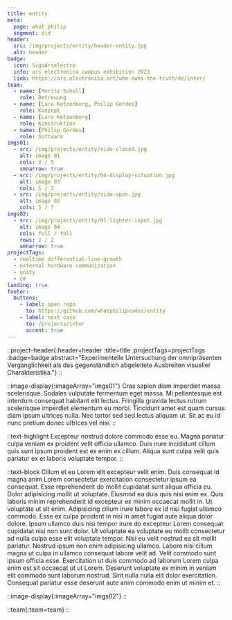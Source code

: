 ```yaml
---
title: entity
meta:
  page: what philip
  segment: did
header:
  src: /img/projects/entity/header-entity.jpg
  alt: header
badge:
  icon: SvgoArselectro
  info: ars electronica campus exhibition 2023
  link: https://ars.electronica.art/who-owns-the-truth/de/inter/
team:
  - name: [Moritz Schell]
    role: Betreuung
  - name: [Lara Ketzenberg, Philip Gerdes]
    role: Konzept
  - name: [Lara Ketzenberg]
    role: Konstruktion
  - name: [Philip Gerdes]
    role: Software
imgs01:
  - src: /img/projects/entity/side-closed.jpg
    alt: image 01
    cols: 3 / 5
    smnarrow: true
  - src: /img/projects/entity/04-display-situation.jpg
    alt: image 03
    cols: 5 / 7
  - src: /img/projects/entity/side-open.jpg
    alt: image 02
    cols: 5 / 7
imgs02:
  - src: /img/projects/entity/01-lighter-input.jpg
    alt: image 04
    cols: full / full
    rows: 2 / 2
    smnarrow: true
projectTags:
  - realtime differential-line-growth
  - external hardware communication
  - unity
  - c#
landing: true
footer:
  buttons:
    - label: open repo
      to: https://github.com/whatphilipcodes/entity
    - label: next case
      to: /projects/inter
      accent: true
---
```


::project-header{:header=header :title=title :projectTags=projectTags :badge=badge abstract="Experimentelle Untersuchung der omnipräsenten Vergänglichkeit als das gegenständlich abgeleitete Ausbreiten visueller Charakteristika."}
::

::image-display{:imageArray="imgs01"}
Cras sapien diam imperdiet massa scelerisque. Sodales vulputate fermentum eget massa. Mi pellentesque est interdum consequat habitant elit lectus. Fringilla gravida lectus rutrum scelerisque imperdiet elementum eu morbi. Tincidunt amet est quam cursus diam ipsum ultrices nulla. Nec tortor sed sed lectus aliquam ut. Sit ac eu id nunc pretium donec ultrices vel nisi.
::

::text-highlight
Excepteur nostrud dolore commodo esse eu. Magna pariatur culpa veniam ex proident velit officia ullamco. Duis irure incididunt cillum quis sunt ipsum proident est ex enim ex cillum. Aliqua sunt culpa velit quis pariatur ex et laboris voluptate tempor.
::

::text-block
Cillum et eu Lorem elit excepteur velit enim. Duis consequat id magna anim Lorem consectetur exercitation consectetur ipsum ea consequat. Esse reprehenderit do mollit cupidatat sunt aliqua officia eu. Dolor adipisicing mollit ut voluptate. Eiusmod ea duis quis nisi enim ex. Quis laboris minim reprehenderit id excepteur ex minim occaecat mollit in. Ut voluptate ut sit enim. Adipisicing cillum irure labore ex id nisi fugiat ullamco commodo. Esse ex culpa proident in nisi in amet fugiat aute aliqua dolor dolore. Ipsum ullamco duis nisi tempor irure do excepteur Lorem consequat cupidatat nisi non sunt dolor. Ut voluptate ea voluptate eu mollit consectetur ad nulla culpa esse elit voluptate tempor. Nisi eu velit nostrud ea sit mollit pariatur. Nostrud ipsum non enim adipisicing ullamco. Labore nisi cillum magna ut culpa in ullamco consequat labore velit ad. Velit commodo sunt ipsum officia esse. Exercitation ut duis commodo ad laborum Lorem culpa enim est sit occaecat ut ut Lorem. Deserunt voluptate ex minim in veniam elit commodo sunt laborum nostrud. Sint nulla nulla elit dolor exercitation. Consequat pariatur esse deserunt aute anim commodo enim ut minim et.
::

::image-display{:imageArray="imgs02"}
::

::team{:team=team}
::
